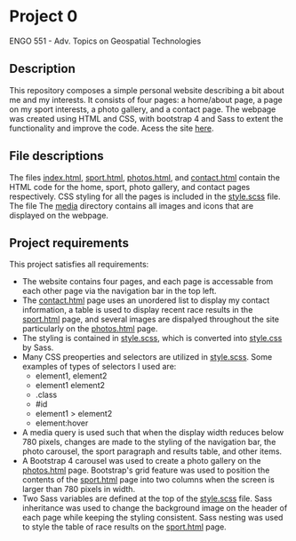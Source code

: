 # Project 0

ENGO 551 - Adv. Topics on Geospatial Technologies

## Description

This repository composes a simple personal website describing a bit about me and my interests.  It consists of four pages: a home/about page, a page on my sport interests, a photo gallery, and a contact page.  The webpage was created using HTML and CSS, with bootstrap 4 and Sass to extent the functionality and improve the code. Acess the site [here](https://adamreidsmith.github.io/ENGO651-project0/).

## File descriptions

The files [index.html](./index.html), [sport.html](./sport.html), [photos.html](./photos.html), and [contact.html](./contact.html) contain the HTML code for the home, sport, photo gallery, and contact pages respectively.  CSS styling for all the pages is included in the [style.scss](./style.scss) file.  The file                 The [media](./media) directory contains all images and icons that are displayed on the webpage.

## Project requirements

This project satisfies all requirements:
* The website contains four pages, and each page is accessable from each other page via the navigation bar in the top left.
* The [contact.html](./contact.html) page uses an unordered list to display my contact information, a table is used to display recent race results in the [sport.html](./sport.html) page, and several images are dispalyed throughout the site particularly on the [photos.html](./photos.html) page.
* The styling is contained in [style.scss](./style.scss), which is converted into [style.css](./style.css) by Sass.
* Many CSS preoperties and selectors are utilized in [style.scss](./style.scss). Some examples of types of selectors I used are:
    * element1, element2
    * element1 element2
    * .class
    * #id
    * element1 > element2
    * element:hover
* A media query is used such that when the display width reduces below 780 pixels, changes are made to the styling of the navigation bar, the photo carousel, the sport paragraph and results table, and other items.
* A Bootstrap 4 carousel was used to create a photo gallery on the [photos.html](./photos.html) page.  Bootstrap's grid feature was used to position the contents of the [sport.html](./sport.html) page into two columns when the screen is larger than 780 pixels in width.
* Two Sass variables are defined at the top of the [style.scss](./style.scss) file.  Sass inheritance was used to change the background image on the header of each page while keeping the styling consistent.  Sass nesting was used to style the table of race results on the [sport.html](./sport.html) page.
